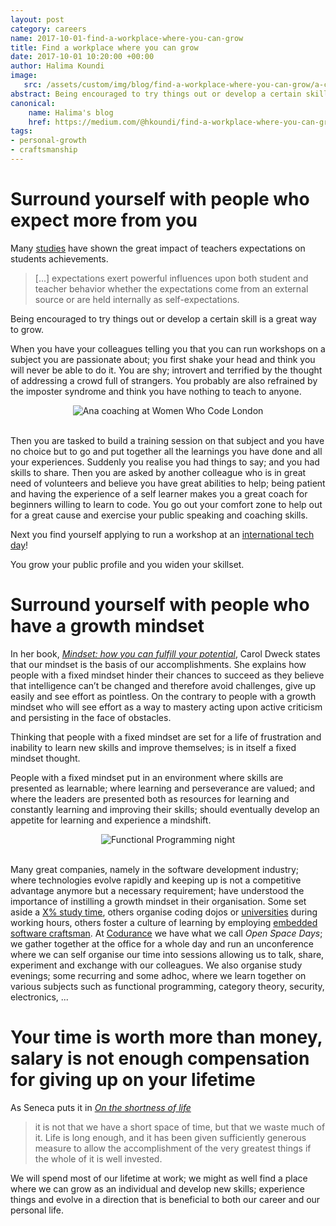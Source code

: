 ```yaml
---
layout: post
category: careers
name: 2017-10-01-find-a-workplace-where-you-can-grow
title: Find a workplace where you can grow
date: 2017-10-01 10:20:00 +00:00
author: Halima Koundi
image:
   src: /assets/custom/img/blog/find-a-workplace-where-you-can-grow/a-codurance-open-space-day.jpg
abstract: Being encouraged to try things out or develop a certain skill is a great way to grow both as a professional and as an individual.
canonical:
    name: Halima's blog
    href: https://medium.com/@hkoundi/find-a-workplace-where-you-can-grow-16172a5ab957/
tags:
- personal-growth
- craftsmanship
---
```


# Surround yourself with people who expect more from you

Many [studies](http://www.greaterexpectations.org/briefing_papers/improvestudentlearning.html) have shown the great impact of teachers expectations on students achievements. 
> [...] expectations exert powerful influences upon both student and teacher behavior whether the expectations come from an external source or are held internally as self-expectations.

Being encouraged to try things out or develop a certain skill is a great way to grow.

When you have your colleagues telling you that you can run workshops on a subject you are passionate about; you first shake your head and think you will never be able to do it.
You are shy; introvert and terrified by the thought of addressing a crowd full of strangers.
You probably are also refrained by the imposter syndrome and think you have nothing to teach to anyone.

<center>
<img src="{{site.baseurl}}/assets/custom/img/blog/find-a-workplace-where-you-can-grow/ana-coaching-at-women-who-code-london.jpg" alt="Ana coaching at Women Who Code London" class="img img-fluid" />
</center>
<br/> 

Then you are tasked to build a training session on that subject and you have no choice but to go and put together all the learnings you have done and all your experiences. Suddenly you realise you had things to say; and you had skills to share.
Then you are asked by another colleague who is in great need of volunteers and believe you have great abilities to help; being patient and having the experience of a self learner makes you a great coach for beginners willing to learn to code. You go out your comfort zone to help out for a great cause and exercise your public speaking and coaching skills.

Next you find yourself applying to run a workshop at an [international tech day](http://bcswomen.bcs.org/events/techknow-day-at-codenode-in-london/)! 

You grow your public profile and you widen your skillset.

# Surround yourself with people who have a growth mindset

In her book, [_Mindset: how you can fulfill your potential_](https://www.amazon.co.uk/Mindset-How-Fulfil-Your-Potential/dp/1780332009), Carol Dweck states that our mindset is the basis of our accomplishments. She explains how people with a fixed mindset hinder their chances to succeed as they believe that intelligence can’t be changed and therefore avoid challenges, give up easily and see effort as pointless. On the contrary to people with a growth mindset who will see effort as a way to mastery acting upon active criticism and persisting in the face of obstacles.

Thinking that people with a fixed mindset are set for a life of frustration and inability to learn new skills and improve themselves; is in itself a fixed mindset thought. 

People with a fixed mindset put in an environment where skills are presented as learnable; where learning and perseverance are valued; and where the leaders are presented both as resources for learning and constantly learning and improving their skills; should eventually develop an appetite for learning and experience a mindshift.

<center>
<img src="{{site.baseurl}}/assets/custom/img/blog/find-a-workplace-where-you-can-grow/functional-programming-night.jpg" alt="Functional Programming night" class="img img-fluid" />
</center>
<br/> 

Many great companies, namely in the software development industry; where technologies evolve rapidly and keeping up is not a competitive advantage anymore but a necessary requirement; have understood the importance of instilling a growth mindset in their organisation. Some set aside a [X% study time](https://www.fastcompany.com/1663137/how-3m-gave-everyone-days-off-and-created-an-innovation-dynamo), others organise coding dojos or [universities](https://8thlight.com/community/) during working hours, others foster a culture of learning by employing [embedded software craftsman](https://codurance.com/2017/08/20/my-first-steps-as-an-embedded-sw-craftswoman/).
At [Codurance](https://codurance.com) we have what we call _Open Space Days_; we gather together at the office for a whole day and run an unconference where we can self organise our time into sessions allowing us to talk, share, experiment and exchange with our colleagues. We also organise study evenings; some recurring and some adhoc, where we learn together on various subjects such as functional programming, category theory, security, electronics, ...

# Your time is worth more than money, salary is not enough compensation for giving up on your lifetime

As Seneca puts it in [_On the shortness of life_](https://www.goodreads.com/book/show/97412.On_the_Shortness_of_Life)  
> it is not that we have a short space of time, but that we waste much of it. Life is long enough, and it has been given sufficiently generous measure to allow the accomplishment of the very greatest things if the whole of it is well invested.

We will spend most of our lifetime at work; we might as well find a place where we can grow as an individual and develop new skills; experience things and evolve in a direction that is beneficial to both our career and our personal life.
